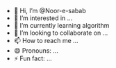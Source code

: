 - 👋 Hi, I’m @Noor-e-sabab
- 👀 I’m interested in ...
- 🌱 I’m currently learning algorithm
- 💞️ I’m looking to collaborate on ...
- 📫 How to reach me ...
- 😄 Pronouns: ...
- ⚡ Fun fact: ...

<!---
Noor-e-sabab/Noor-e-sabab is a ✨ special ✨ repository because its `README.md` (this file) appears on your GitHub profile.
You can click the Preview link to take a look at your changes.
--->
